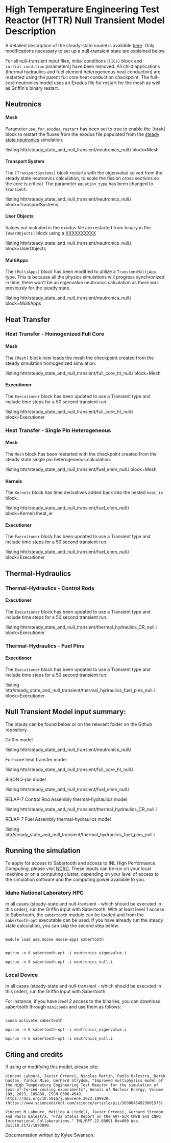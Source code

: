 # High Temperature Engineering Test Reactor (HTTR) Null Transient Model Description

A detailed description of the steady-state model is available [here](httr/httr_steady_state_model_description.md). Only modifications necessary to set up a null-transient state are explained below.

For all null-transient input files, initial conditions (`[ICs]` block and `initial_condition` parameters) have been removed. All child applications (thermal hydraulics and fuel element heterogeneous heat conduction) are restarted using the parent full core heat conduction checkpoint. The full-core neutronics model
uses an Exodus file for restart for the mesh as well as Griffin's binary restart.

## Neutronics

#### Mesh

Parameter `use_for_exodus_restart` has been set to true to enable the `[Mesh]` block to restart the fluxes from the exodus file populated from
the [steady state neutronics](httr/httr_steady_state_model_description.md#neutronics) simulation.

!listing httr/steady_state_and_null_transient/neutronics_null.i block=Mesh

#### Transport System

The `[TransportSystems]` block restarts with the eigenvalue solved from the steady state neutronics calculation,
to scale the fission cross sections so the core is critical. The parameter `equation_type` has been changed to `transient`.

!listing httr/steady_state_and_null_transient/neutronics_null.i block=TransportSystems

#### User Objects

Values not included in the exodus file are restarted from binary in the `[UserObjects]` block
using a [XXXXXXXXXX](dss.i)

!listing httr/steady_state_and_null_transient/neutronics_null.i block=UserObjects

#### MultiApps

The `[MultiApps]` block has been modified to utilize a `TransientMultiApp` type. This is because all the physics simulations
will progress synchronized in time, there won't be an eigenvalue neutronics calculation as there was previously for the steady state.

!listing httr/steady_state_and_null_transient/neutronics_null.i block=MultiApps

## Heat Transfer

### Heat Transfer - Homogenized Full Core

#### Mesh

The `[Mesh]` block now loads the mesh the checkpoint created from the steady simulation homogenized simulation.

!listing httr/steady_state_and_null_transient/full_core_ht_null.i block=Mesh


#### Executioner

The `Executioner` block has been updated to use a Transient type and include time steps for a 50 second transient run.

!listing httr/steady_state_and_null_transient/full_core_ht_null.i block=Executioner

### Heat Transfer - Single Pin Heterogeneous

#### Mesh

The `Mesh` block has been restarted with the checkpoint created from the steady state single pin heterogeneous calculation.

!listing httr/steady_state_and_null_transient/fuel_elem_null.i block=Mesh

#### Kernels

The `Kernels` block has time derivatives added back into the nested `heat_ie` block.

!listing httr/steady_state_and_null_transient/fuel_elem_null.i block=Kernels/heat_ie

#### Executioner

The `Executioner` block has been updated to use a Transient type and include time steps for a 50 second transient run.

!listing httr/steady_state_and_null_transient/fuel_elem_null.i block=Executioner

## Thermal-Hydraulics

### Thermal-Hydraulics - Control Rods

#### Executioner

The `Executioner` block has been updated to use a Transient type and include time steps for a 50 second transient run.

!listing httr/steady_state_and_null_transient/thermal_hydraulics_CR_null.i block=Executioner

### Thermal-Hydraulics - Fuel Pins

#### Executioner

The `Executioner` block has been updated to use a Transient type and include time steps for a 50 second transient run.

!listing httr/steady_state_and_null_transient/thermal_hydraulics_fuel_pins_null.i block=Executioner

## Null Transient Model input summary:

The inputs can be found below or on the relevant folder on the Github repository.

Griffin model

!listing httr/steady_state_and_null_transient/neutronics_null.i

Full-core heat transfer model

!listing httr/steady_state_and_null_transient/full_core_ht_null.i

BISON 5-pin model

!listing httr/steady_state_and_null_transient/fuel_elem_null.i

RELAP-7 Control Rod Assembly thermal-hydraulics model

!listing httr/steady_state_and_null_transient/thermal_hydraulics_CR_null.i

RELAP-7 Fuel Assembly thermal-hydraulics model

!listing httr/steady_state_and_null_transient/thermal_hydraulics_fuel_pins_null.i

## Running the simulation

To apply for access to Sabertooth and access to INL High Performance Computing, please visit [NCRC](https://ncrcaims.inl.gov/).
These inputs can be run on your local machine or on a computing cluster, depending on your level of access to the simulation
software and the computing power available to you.

### Idaho National Laboratory HPC

In all cases (steady-state and null-transient - which should be executed in this order), run the Griffin input with Sabertooth.
With at least level 1 access to Sabertooth, the `sabertooth` module can be loaded and from the `sabertooth-opt` executable can be used.
If you have already run the steady state calculation, you can skip the second step below.

```language=CPP

module load use.moose moose-apps sabertooth


mpirun -n 6 sabertooth-opt -i neutronics_eigenvalue.i

mpirun -n 6 sabertooth-opt -i neutronics_null.i

```

### Local Device

In all cases (steady-state and null-transient - which should be executed in this order), run the Griffin input with Sabertooth.

For instance, if you have *level 2* access to the binaries, you can download sabertooth through `miniconda` and use
them as follows:

```language=CPP

conda activate sabertooth

mpirun -n 6 sabertooth-opt -i neutronics_eigenvalue.i

mpirun -n 6 sabertooth-opt -i neutronics_null.i

```

## Citing and credits

If using or modifying this model, please cite:

```language=cpp
Vincent Labouré, Javier Ortensi, Nicolas Martin, Paolo Balestra, Derek Gaston, Yinbin Miao, Gerhard Strydom, "Improved multiphysics model of the High Temperature Engineering Test Reactor for the simulation of loss-of-forced-cooling experiments", Annals of Nuclear Energy, Volume 189, 2023, 109838, ISSN 0306-4549, https://doi.org/10.1016/j.anucene.2023.109838. (https://www.sciencedirect.com/science/article/pii/S0306454923001573)

Vincent M Laboure, Matilda A Lindell, Javier Ortensi, Gerhard Strydom and Paolo Balestra, "FY22 Status Report on the ART-GCR CMVB and CNWG International Collaborations." INL/RPT-22-68891-Rev000 Web. doi:10.2172/1893099.
```

Documentation written by Kylee Swanson.
